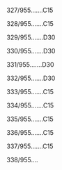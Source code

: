 327/955.......C15 


328/955.......C15 


329/955.......D30 


330/955.......D30 


331/955.......D30 


332/955.......D30 


333/955.......C15 


334/955.......C15 


335/955.......C15 


336/955.......C15 


337/955.......C15 


338/955.... 

